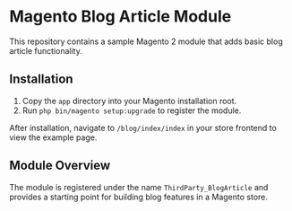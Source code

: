 # Magento Blog Article Module
This repository contains a sample Magento 2 module that adds basic blog article functionality.

## Installation
1. Copy the `app` directory into your Magento installation root.
2. Run `php bin/magento setup:upgrade` to register the module.

After installation, navigate to `/blog/index/index` in your store frontend to view the example page.

## Module Overview
The module is registered under the name `ThirdParty_BlogArticle` and provides a starting point for building blog features in a Magento store.
